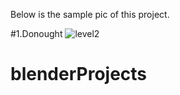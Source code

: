 Below is the sample pic of this project.



#1.Donought
![level2](https://user-images.githubusercontent.com/70063349/119929338-09326380-bf9d-11eb-9922-908006c9ded1.png)
# blenderProjects
